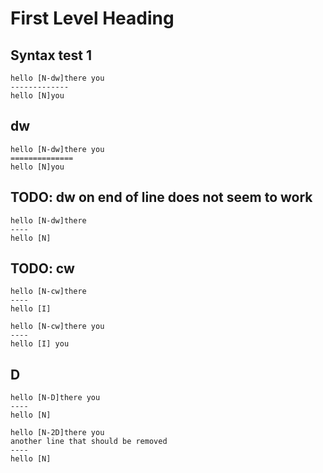 # First Level Heading


## Syntax test 1

```
hello [N-dw]there you
-------------
hello [N]you
```

## dw

```
hello [N-dw]there you
==============
hello [N]you
```

## TODO: dw on end of line does not seem to work

```
hello [N-dw]there
----
hello [N]
```


## TODO: cw

```
hello [N-cw]there
----
hello [I]
```

```
hello [N-cw]there you
----
hello [I] you
```


## D

```
hello [N-D]there you
----
hello [N]
```

```
hello [N-2D]there you
another line that should be removed
----
hello [N]
```


